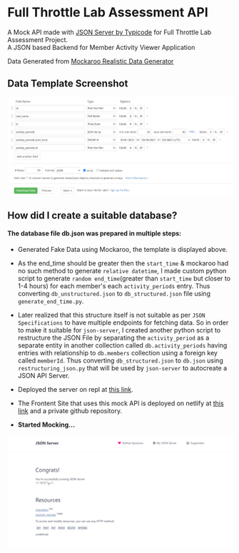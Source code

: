 # Full Throttle Lab Assessment API

A Mock API made with [JSON Server by Typicode](https://github.com/typicode/json-server) for Full Throttle Lab Assessment Project.  
A JSON based Backend for Member Activity Viewer Application

Data Generated from [Mockaroo Realistic Data Generator](https://mockaroo.com/)
## Data Template Screenshot  

![](https://github.com/cyogian/json-server/raw/main/MockarooMockTemplateScreenshot.PNG)

## How did I create a suitable database?

#### The database file db.json was prepared in multiple steps:

- Generated Fake Data using Mockaroo, the template is displayed above.

- As the end_time should be greater then the `start_time` & mockaroo had no such method to generate `relative datetime`, I made custom python script to generate `random end_time`(greater than `start_time` but closer to 1-4 hours) for each member's each `activity_periods` entry. Thus converting `db_unstructured.json` to `db_structured.json` file using `generate_end_time.py`.

- Later realized that this structure itself is not suitable as per `JSON Specifications` to have multiple endpoints for fetching data. So in order to make it suitable for `json-server`, I created another python script to restructure the JSON File by separating the `activity_period` as a separate entity in another collection called `db.activity_periods` having entries with relationship to `db.members` collection using a foreign key called `memberId`. Thus converting `db_structured.json` to `db.json` using `restructuring_json.py` that will be used by `json-server` to autocreate a JSON API Server.

- Deployed the server on repl at [this link](https://json-server.cyogian.repl.co).

- The Frontent Site that uses this mock API is deployed on netlify at [this link](https://ftl.cyogian.dev) and a private github repository.

- **Started Mocking...**

![](repl_screenshot.png)